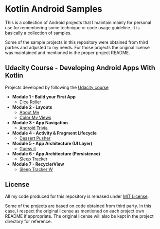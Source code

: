 # Kotlin Android Samples

This is a collection of Android projects that I maintain mainly for personal use for remembering some technique or code usage guideline. It is basically a collection of samples.

Some of the sample projects in this repository were obtained from third parties and
adjusted to my needs. For those projects the original license was maintained and mentioned in the proper project README.

## Udacity Course - Developing Android Apps With Kotlin

Projects developed by following the [Udacity course](https://www.udacity.com/course/developing-android-apps-with-kotlin--ud9012)

- **Module 1 - Build your First App**
  - [Dice Roller](/DiceRollerXml/)
- **Module 2 - Layouts**
  - [About Me](/AboutMe/)
  - [Color My Views](/ColorMyViews/)
- **Module 3 - App Navigation**
  - [Android Trivia](/third-party/andfun-kotlin-android-trivia/)
- **Module 4 - Activity & Fragment Lifecycle**
  - [Dessert Pusher](/third-party/andfun-kotlin-dessert-pusher/)
- **Module 5 - App Architecture (UI Layer)**
  - [Guess it](/third-party/andfun-kotlin-guess-it/)
- **Module 6 - App Architecture (Persistence)**
  - [Sleep Tracker](/third-party/andfun-kotlin-sleep-tracker/)
- **Module 7 - RecyclerView**
  - [Sleep Tracker W](/third-party/andfun-kotlin-sleep-tracker-recyclerview)

## License

All my code produced for this repository is released under [MIT License](/LICENSE). 

Some of the projects are based on code obtained from third party. In this case, I respect the original license as mentioned on each project own README if appropriate. The original license will also be kept in the project directory for reference.